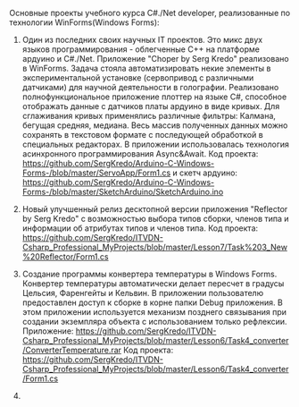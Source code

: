 Основные проекты учебного курса C#./Net developer, реализованные по технологии WinForms(Windows Forms):

1. Один из последних своих научных IT проектов. Это микс двух языков программирования - облегченные C++ на платформе ардуино и C#./Net. Приложение "Choper by Serg Kredo" реализовано в WinForms. Задача стояла автоматизировать некие элементы в экспериментальной установке (сервопривод с различными датчиками) для научной деятельности в голографии. Реализовано полнофункциональное приложение плоттер на языке C#, способное отображать данные с датчиков платы ардуино в виде кривых. Для сглаживания кривых применялись различные фильтры: Калмана, бегущая средняя, медиана. Весь массив полученных данных можно сохранять в текстовом формате с последующей обработкой в специальных редакторах. В приложении использовалась технология асинхронного программирования Async&Await. Код проекта: https://github.com/SergKredo/Arduino-C-Windows-Forms-/blob/master/ServoApp/Form1.cs и скетч ардуино: https://github.com/SergKredo/Arduino-C-Windows-Forms-/blob/master/SketchArduino/SketchArduino.ino


2. Новый улучшенный релиз десктопной версии приложения "Reflector by Serg Kredo" с возможностью выбора типов сборки, членов типа и информации об атрибутах типов и членов типа.
Код проекта: https://github.com/SergKredo/ITVDN-Csharp_Professional_MyProjects/blob/master/Lesson7/Task%203_New%20Reflector/Form1.cs


3. Создание программы конвертера температуры в Windows Forms. Конвертер температуры автоматически делает пересчет в градусы Цельсия, Фаренгейты и Кельвин. В приложении пользователю предоставлен доступ к сборке в корне папки Debug приложения. В этом приложении используется механизм позднего связывания при создании экземпляра объекта с использованием только рефлексии.
Приложение: https://github.com/SergKredo/ITVDN-Csharp_Professional_MyProjects/blob/master/Lesson6/Task4_converter/ConverterTemperature.rar
Код проекта: https://github.com/SergKredo/ITVDN-Csharp_Professional_MyProjects/blob/master/Lesson6/Task4_converter/Form1.cs


4. 

